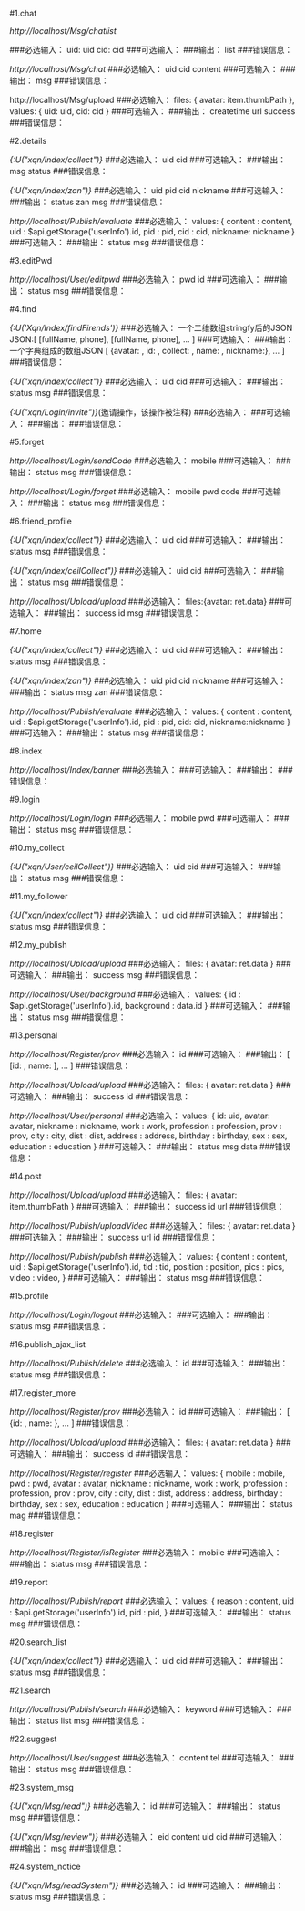 #1.chat

*http://localhost/Msg/chatlist*

###必选输入：
uid: uid
cid: cid
###可选输入：
###输出：
list
###错误信息：

*http://localhost/Msg/chat*
###必选输入：
uid
cid
content
###可选输入：
###输出：
msg
###错误信息：

http://localhost/Msg/upload
###必选输入：
files: {
    avatar: item.thumbPath
},
values: {
    uid: uid,
    cid: cid
}
###可选输入：
###输出：
createtime
url
success
###错误信息：

#2.details

*{:U("xqn/Index/collect")}*
###必选输入：
uid
cid
###可选输入：
###输出：
msg
status
###错误信息：

*{:U("xqn/Index/zan")}*
###必选输入：
uid
pid
cid
nickname
###可选输入：
###输出：
status
zan
msg
###错误信息：

*http://localhost/Publish/evaluate*
###必选输入：
values: {
    content :  content,
    uid :  $api.getStorage('userInfo').id,
    pid :  pid,
    cid :  cid,
    nickname: nickname
}
###可选输入：
###输出：
status
msg
###错误信息：

#3.editPwd

*http://localhost/User/editpwd*
###必选输入：
pwd
id
###可选输入：
###输出：
status
msg
###错误信息：

#4.find

*{:U('Xqn/Index/findFirends')}*
###必选输入：
一个二维数组stringfy后的JSON
JSON:[
  [fullName, phone], [fullName, phone], ...
]
###可选输入：
###输出：
一个字典组成的数组JSON
[
  {avatar: , id: , collect: , name: , nickname:}, ...
]
###错误信息：

*{:U("xqn/Index/collect")}*
###必选输入：
uid
cid
###可选输入：
###输出：
status
msg
###错误信息：

*{:U("xqn/Login/invite")}*(邀请操作，该操作被注释)
###必选输入：
###可选输入：
###输出：
###错误信息：

#5.forget

*http://localhost/Login/sendCode*
###必选输入：
mobile
###可选输入：
###输出：
status
msg
###错误信息：

*http://localhost/Login/forget*
###必选输入：
mobile
pwd
code
###可选输入：
###输出：
status
msg
###错误信息：

#6.friend_profile

*{:U("xqn/Index/collect")}*
###必选输入：
uid
cid
###可选输入：
###输出：
status
msg
###错误信息：

*{:U("xqn/Index/ceilCollect")}*
###必选输入：
uid
cid
###可选输入：
###输出：
status
msg
###错误信息：

*http://localhost/Upload/upload*
###必选输入：
files:{avatar: ret.data}
###可选输入：
###输出：
success
id
msg
###错误信息：

#7.home

*{:U("xqn/Index/collect")}*
###必选输入：
uid
cid
###可选输入：
###输出：
status
msg
###错误信息：

*{:U("xqn/Index/zan")}*
###必选输入：
uid
pid
cid
nickname
###可选输入：
###输出：
status
msg
zan
###错误信息：

*http://localhost/Publish/evaluate*
###必选输入：
values: {
    content :  content,
    uid :  $api.getStorage('userInfo').id,
    pid :  pid,
    cid: cid,
    nickname:nickname
}
###可选输入：
###输出：
status
msg
###错误信息：

#8.index

*http://localhost/Index/banner*
###必选输入：
###可选输入：
###输出：
###错误信息：

#9.login

*http://localhost/Login/login*
###必选输入：
mobile
pwd
###可选输入：
###输出：
status
msg
###错误信息：

#10.my_collect

*{:U("xqn/User/ceilCollect")}*
###必选输入：
uid
cid
###可选输入：
###输出：
status
msg
###错误信息：

#11.my_follower

*{:U("xqn/Index/collect")}*
###必选输入：
uid
cid
###可选输入：
###输出：
status
msg
###错误信息：

#12.my_publish

*http://localhost/Upload/upload*
###必选输入：
files: {
    avatar: ret.data
}
###可选输入：
###输出：
success
msg
###错误信息：

*http://localhost/User/background*
###必选输入：
values: {
    id : $api.getStorage('userInfo').id,
    background : data.id
}
###可选输入：
###输出：
status
msg
###错误信息：

#13.personal

*http://localhost/Register/prov*
###必选输入：
id
###可选输入：
###输出：
[
  [id: , name: ], ...
]
###错误信息：

*http://localhost/Upload/upload*
###必选输入：
files: {
    avatar: ret.data
}
###可选输入：
###输出：
success
id
###错误信息：

*http://localhost/User/personal*
###必选输入：
values: {
    id: uid,
    avatar: avatar,
    nickname : nickname,
    work : work,
    profession : profession,
    prov : prov,
    city : city,
    dist : dist,
    address : address,
    birthday : birthday,
    sex : sex,
    education : education
}
###可选输入：
###输出：
status
msg
data
###错误信息：

#14.post

*http://localhost/Upload/upload*
###必选输入：
files: {
    avatar: item.thumbPath
}
###可选输入：
###输出：
success
id
url
###错误信息：

*http://localhost/Publish/uploadVideo*
###必选输入：
files: {
    avatar: ret.data
}
###可选输入：
###输出：
success
url
id
###错误信息：

*http://localhost/Publish/publish*
###必选输入：
values: {
    content :  content,
    uid :  $api.getStorage('userInfo').id,
    tid :  tid,
    position :  position,
    pics : pics,
    video : video,
}
###可选输入：
###输出：
status
msg
###错误信息：

#15.profile

*http://localhost/Login/logout*
###必选输入：
###可选输入：
###输出：
status
msg
###错误信息：

#16.publish_ajax_list

*http://localhost/Publish/delete*
###必选输入：
id
###可选输入：
###输出：
status
msg
###错误信息：

#17.register_more

*http://localhost/Register/prov*
###必选输入：
id
###可选输入：
###输出：
[
  {id: , name: }, ...
]
###错误信息：

*http://localhost/Upload/upload*
###必选输入：
files: {
    avatar: ret.data
}
###可选输入：
###输出：
success
id
###错误信息：

*http://localhost/Register/register*
###必选输入：
values: {
    mobile :  mobile,
    pwd :  pwd,
    avatar :  avatar,
    nickname : nickname,
    work : work,
    profession : profession,
    prov : prov,
    city : city,
    dist : dist,
    address : address,
    birthday : birthday,
    sex : sex,
    education : education
}
###可选输入：
###输出：
status
mag
###错误信息：

#18.register

*http://localhost/Register/isRegister*
###必选输入：
mobile
###可选输入：
###输出：
status
msg
###错误信息：

#19.report

*http://localhost/Publish/report*
###必选输入：
values: {
    reason :  content,
    uid :  $api.getStorage('userInfo').id,
    pid :  pid,
}
###可选输入：
###输出：
status
msg
###错误信息：

#20.search_list

*{:U("xqn/Index/collect")}*
###必选输入：
uid
cid
###可选输入：
###输出：
status
msg
###错误信息：

#21.search

*http://localhost/Publish/search*
###必选输入：
keyword
###可选输入：
###输出：
status
list
msg
###错误信息：

#22.suggest

*http://localhost/User/suggest*
###必选输入：
content
tel
###可选输入：
###输出：
status
msg
###错误信息：

#23.system_msg

*{:U("xqn/Msg/read")}*
###必选输入：
id
###可选输入：
###输出：
status
msg
###错误信息：

*{:U("xqn/Msg/review")}*
###必选输入：
eid
content
uid
cid
###可选输入：
###输出：
msg
###错误信息：

#24.system_notice

*{:U("xqn/Msg/readSystem")}*
###必选输入：
id
###可选输入：
###输出：
status
msg
###错误信息：
